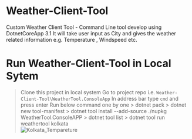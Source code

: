 # Weather-Client-Tool
Custom Weather Client Tool  - Command Line tool develop using DotnetCoreApp 3.1
It will take user input as City and gives the weather related information e.g. Temperature , Windspeed etc.

# Run Weather-Client-Tool in Local Sytem
> Clone this project in local system
> Go to project repo i.e. `Weather-Client-Tool\WeatherTool.ConsoleApp`
> In address bar type `cmd` and press enter
> Run below command one by one
    > dotnet pack
    > dotnet new tool-manifest
    > dotnet tool install --add-source ./nupkg WeatherTool.ConsoleAPP
    > dotnet tool list
    > dotnet tool run weathertool kolkata  
![Kolkata_Tempareture](https://github.com/priyabrata-samanta/Weather-Client-Tool/assets/70884906/47b9d23a-bc6f-46a0-8263-17eaac0d560b)
